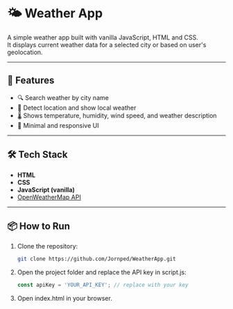 # 🌤️ Weather App

A simple weather app built with vanilla JavaScript, HTML and CSS.  
It displays current weather data for a selected city or based on user's geolocation.

---

## 🚀 Features

- 🔍 Search weather by city name  
- 📍 Detect location and show local weather  
- 🌡️ Shows temperature, humidity, wind speed, and weather description  
- 🎨 Minimal and responsive UI

---

## 🛠️ Tech Stack

- **HTML**
- **CSS**
- **JavaScript (vanilla)**
- [OpenWeatherMap API](https://openweathermap.org/api)

---

## 📦 How to Run

1. Clone the repository:
   ```bash
   git clone https://github.com/Jornped/WeatherApp.git
   ```
2. Open the project folder and replace the API key in script.js:
   ```js
   const apiKey = 'YOUR_API_KEY'; // replace with your key
   ```
3. Open index.html in your browser.
